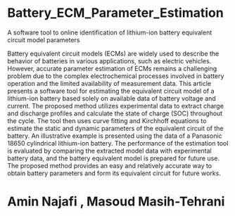 # Battery_ECM_Parameter_Estimation
 A software tool to online identification of lithium-ion battery equivalent circuit model parameters


Battery equivalent circuit models (ECMs) are widely used to describe the behavior of batteries in various applications, such as electric vehicles. However, accurate parameter estimation of ECMs remains a challenging problem due to the complex electrochemical processes involved in battery operation and the limited availability of measurement data. This article presents a software tool for estimating the equivalent circuit model of a lithium-ion battery based solely on available data of battery voltage and current. The proposed method utilizes experimental data to extract charge and discharge profiles and calculate the state of charge (SOC) throughout the cycle. The tool then uses curve fitting and Kirchhoff equations to estimate the static and dynamic parameters of the equivalent circuit of the battery. An illustrative example is presented using the data of a Panasonic 18650 cylindrical lithium-ion battery. The performance of the estimation tool is evaluated by comparing the extracted model data with experimental battery data, and the battery equivalent model is prepared for future use. The proposed method provides an easy and relatively accurate way to obtain battery parameters and form its equivalent circuit for future works.

# Amin Najafi , Masoud Masih-Tehrani
